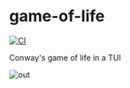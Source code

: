 # game-of-life

[![CI](https://github.com/kdheepak/game-of-life/workflows/CI/badge.svg)](https://github.com/kdheepak/game-of-life/actions)

Conway's game of life in a TUI

![out](https://github.com/kdheepak/game-of-life/assets/1813121/9c8f3d1d-6700-4b93-8f94-003928151fae)
